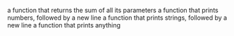 a function that returns the sum of all its parameters
a function that prints numbers, followed by a new line
a function that prints strings, followed by a new line
a function that prints anything
